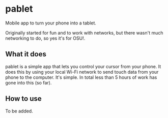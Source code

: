 # pablet

Mobile app to turn your phone into a tablet.

Originally started for fun and to work with networks, but there wasn't much networking to do, so yes it's for OSU!.

## What it does

pablet is a simple app that lets you control your cursor from your phone. It does this by using your local Wi-Fi network to send touch data from your phone to the computer. It's simple. In total less than 5 hours of work has gone into this (so far).

## How to use

To be added.

<!-- ### Option 1: Download the app -->

<!-- 1. Download the app from the [releases page](https://github.com/thestonechat/pablet -->

